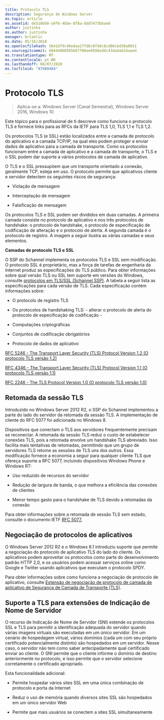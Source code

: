 ```yaml
---
title: Protocolo TLS
description: Segurança do Windows Server
ms.topic: article
ms.assetid: de510bb0-a9f6-4bbe-8f8a-8dd7473bbae8
author: justinha
ms.author: justinha
manager: brianlic
ms.date: 05/16/2018
ms.openlocfilehash: 5641d79c40edaa17fd6c8fddc8cd80cbd30a0951
ms.sourcegitcommit: 68444968565667f86ee0586ed4c43da4ab24aaed
ms.translationtype: MT
ms.contentlocale: pt-BR
ms.lasthandoff: 08/07/2020
ms.locfileid: "87989484"
---
```

# <a name="transport-layer-security-protocol"></a>Protocolo TLS

>Aplica-se a: Windows Server (Canal Semestral), Windows Server 2016, Windows 10

Este tópico para o profissional de ti descreve como funciona o protocolo TLS e fornece links para as RFCs da IETF para TLS 1,0, TLS 1,1 e TLS 1,2.

Os protocolos TLS (e SSL) estão localizados entre a camada de protocolo do aplicativo e a camada TCP/IP, na qual eles podem proteger e enviar dados de aplicativo para a camada de transporte. Como os protocolos funcionam entre a camada de aplicativo e a camada de transporte, o TLS e o SSL podem dar suporte a vários protocolos de camada de aplicativo.

O TLS e o SSL pressupõem que um transporte orientado a conexão, geralmente TCP, esteja em uso. O protocolo permite que aplicativos cliente e servidor detectem os seguintes riscos de segurança:

-   Violação de mensagem

-   Interceptação de mensagem

-   Falsificação de mensagem

Os protocolos TLS e SSL podem ser divididos em duas camadas. A primeira camada consiste no protocolo de aplicativo e nos três protocolos de handshake: o protocolo de handshake, o protocolo de especificação de codificação de alteração e o protocolo de alerta. A segunda camada é o protocolo de registro. A imagem a seguir ilustra as várias camadas e seus elementos.

**Camadas de protocolo TLS e SSL**


O SSP do Schannel implementa os protocolos TLS e SSL sem modificação. O protocolo SSL é proprietário, mas a força de tarefas de engenharia da Internet produz as especificações do TLS público. Para obter informações sobre qual versão TLS ou SSL tem suporte em versões do Windows, consulte [protocolos em TLS/SSL (Schannel SSP)](/windows/win32/secauthn/protocols-in-tls-ssl--schannel-ssp-). A tabela a seguir lista as especificações para cada versão de TLS. Cada especificação contém informações sobre:

-   O protocolo de registro TLS

-   Os protocolos de handshaking TLS: \- alterar o protocolo de alerta do protocolo de especificação de codificação \-

-   Computações criptográficas

-   Conjuntos de codificação obrigatórios

-   Protocolo de dados de aplicativo

[RFC 5246 - The Transport Layer Security (TLS) Protocol Version 1.2 (O protocolo TLS versão 1.2)](http://tools.ietf.org/html/rfc5246)

[RFC 4346 - The Transport Layer Security (TLS) Protocol Version 1.1 (O protocolo TLS versão 1.1)](http://tools.ietf.org/html/rfc4346)

[RFC 2246 - The TLS Protocol Version 1.0 (O protocolo TLS versão 1.0)](http://tools.ietf.org/html/rfc2246)

## <a name="tls-session-resumption"></a><a name="BKMK_SessionResumption"></a>Retomada da sessão TLS
Introduzido no Windows Server 2012 R2, o SSP do Schannel implementou a parte do lado do servidor da retomada da sessão TLS. A implementação de cliente do RFC 5077 foi adicionada no Windows 8.

Dispositivos que conectam o TLS aos servidores frequentemente precisam se reconectar. A retomada da sessão TLS reduz o custo de estabelecer conexões TLS, pois a retomada envolve um handshake TLS abreviado. Isso facilita mais tentativas de retomadas, permitindo que um grupo de servidores TLS retome as sessões de TLS uns dos outros. Essa modificação fornece a economia a seguir para qualquer cliente TLS que ofereça suporte a RFC 5077, incluindo dispositivos Windows Phone e Windows RT:

-   Uso reduzido de recursos do servidor

-   Redução de largura de banda, o que melhora a eficiência das conexões de clientes

-   Menor tempo gasto para o handshake de TLS devido a retomadas da conexão

Para obter informações sobre a retomada de sessão TLS sem estado, consulte o documento IETF [RFC 5077.](http://www.ietf.org/rfc/rfc5077)

## <a name="application-protocol-negotiation"></a><a name="BKMK_AppProtocolNego"></a>Negociação de protocolos de aplicativos
 O Windows Server 2012 R2 e o Windows 8.1 introduziu suporte que permite a negociação do protocolo de aplicativo TLS do lado do cliente. Os aplicativos podem aproveitar os protocolos como parte do desenvolvimento padrão HTTP 2,0, e os usuários podem acessar serviços online como Google e Twitter usando aplicativos que executam o protocolo SPDY.

Para obter informações sobre como funciona a negociação de protocolo de aplicativo, consulte [Extensão de negociação de protocolo de camada de aplicativo de Segurança de Camada de Transporte (TLS)](http://tools.ietf.org/search/draft-ietf-tls-applayerprotoneg-05).

## <a name="tls-support-for-server-name-indication-extensions"></a><a name="BKMK_SNI"></a>Suporte a TLS para extensões de Indicação de Nome de Servidor
O recurso de Indicação de Nome de Servidor (SNI) estende os protocolos SSL e TLS para permitir a identificação adequada do servidor quando várias imagens virtuais são executadas em um único servidor. Em um cenário de hospedagem virtual, vários domínios (cada um com seu próprio certificado potencialmente distinto) são hospedados em um servidor. Nesse caso, o servidor não tem como saber antecipadamente qual certificado enviar ao cliente. O SNI permite que o cliente informe o domínio de destino anteriormente no protocolo, e isso permite que o servidor selecione corretamente o certificado apropriado.

Esta funcionalidade adicional:

-   Permite hospedar vários sites SSL em uma única combinação de protocolo e porta da Internet

-   Reduz o uso de memória quando diversos sites SSL são hospedados em um único servidor Web

-   Permite que mais usuários se conectem a sites SSL simultaneamente